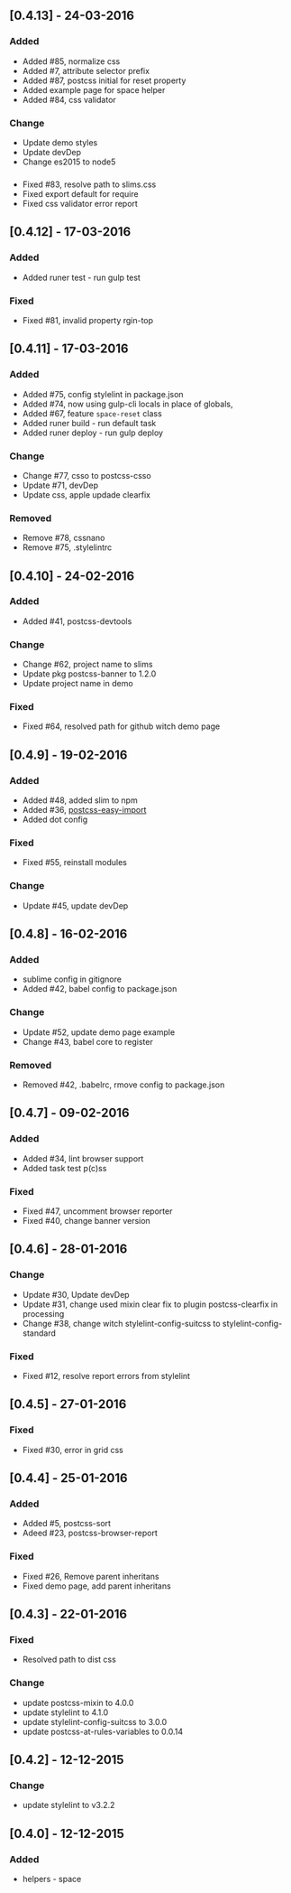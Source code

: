 ## [0.4.13] - 24-03-2016
### Added
- Added #85, normalize css
- Added #7, attribute selector prefix
- Added #87, postcss initial for reset property
- Added example page for space helper
- Added #84, css validator

### Change
- Update demo styles
- Update devDep
- Change es2015 to node5

###
- Fixed #83, resolve path to slims.css
- Fixed export default for require
- Fixed css validator error report

## [0.4.12] - 17-03-2016
### Added 
- Added runer test - run gulp test

### Fixed
- Fixed #81, invalid property rgin-top

## [0.4.11] - 17-03-2016
### Added
- Added #75, config stylelint in package.json
- Added #74, now using gulp-cli locals in place of globals,
- Added #67, feature `space-reset` class
- Added runer build - run default task
- Added runer deploy - run gulp deploy

### Change
- Change #77, csso to postcss-csso
- Update #71, devDep
- Update css, apple updade clearfix

### Removed
- Remove #78, cssnano
- Remove #75, .stylelintrc

## [0.4.10] - 24-02-2016
### Added
- Added #41, postcss-devtools

### Change
- Change #62, project name to slims
- Update pkg postcss-banner to 1.2.0
- Update project name in demo

### Fixed
- Fixed #64, resolved path for github witch demo page

## [0.4.9] - 19-02-2016
### Added
- Added #48, added slim to npm
- Added #36, [postcss-easy-import](https://github.com/TrySound/postcss-easy-import)
- Added dot config

### Fixed
- Fixed #55, reinstall modules

### Change
- Update #45, update devDep

## [0.4.8] - 16-02-2016
### Added 
- sublime config in gitignore
- Added #42, babel config to package.json

### Change
- Update #52, update demo page example
- Change #43, babel core to register

### Removed
- Removed #42, .babelrc, rmove config to package.json

## [0.4.7] - 09-02-2016
### Added 
- Added #34, lint browser support
- Added task test p(c)ss

### Fixed
- Fixed #47, uncomment browser reporter
- Fixed #40, change banner version

## [0.4.6] - 28-01-2016
### Change
- Update #30, Update devDep
- Update #31, change used mixin clear fix to plugin postcss-clearfix in processing
- Change #38, change witch stylelint-config-suitcss to stylelint-config-standard

### Fixed
- Fixed #12, resolve report errors from stylelint

## [0.4.5] - 27-01-2016
### Fixed
- Fixed #30, error in grid css

## [0.4.4] - 25-01-2016
### Added
- Added #5, postcss-sort
- Adeed #23, postcss-browser-report

### Fixed 
- Fixed #26, Remove parent inheritans
- Fixed demo page, add parent inheritans

## [0.4.3] - 22-01-2016
### Fixed 
- Resolved path to dist css

### Change
- update postcss-mixin to 4.0.0
- update stylelint to 4.1.0
- update stylelint-config-suitcss to 3.0.0
- update postcss-at-rules-variables to 0.0.14

## [0.4.2] - 12-12-2015
### Change
- update stylelint to v3.2.2

## [0.4.0] - 12-12-2015
### Added
- helpers - space
